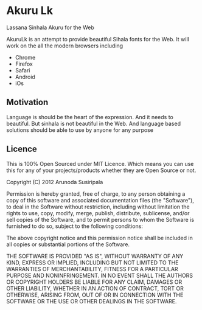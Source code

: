 Akuru Lk
========
Lassana Sinhala Akuru for the Web

AkuruLk is an attempt to provide beautiful Sihala fonts for the Web.
It will work on the all the modern browsers including

* Chrome
* Firefox
* Safari
* Android
* iOs

Motivation
----------
Language is should be the heart of the expression. And it needs to beautiful. But sinhala is not beautiful in the Web.
And language based solutions should be able to use by anyone for any purpose

Licence
-------

This is 100% Open Sourced under MIT Licence.
Which means you can use this for any of your projects/products whether they are Open Source or not.

Copyright (C) 2012 Arunoda Susiripala 

Permission is hereby granted, free of charge, to any person obtaining a copy of
this software and associated documentation files (the "Software"), to deal in
the Software without restriction, including without limitation the rights to
use, copy, modify, merge, publish, distribute, sublicense, and/or sell copies
of the Software, and to permit persons to whom the Software is furnished to do
so, subject to the following conditions:

The above copyright notice and this permission notice shall be included in all
copies or substantial portions of the Software.

THE SOFTWARE IS PROVIDED "AS IS", WITHOUT WARRANTY OF ANY KIND, EXPRESS OR
IMPLIED, INCLUDING BUT NOT LIMITED TO THE WARRANTIES OF MERCHANTABILITY,
FITNESS FOR A PARTICULAR PURPOSE AND NONINFRINGEMENT. IN NO EVENT SHALL THE
AUTHORS OR COPYRIGHT HOLDERS BE LIABLE FOR ANY CLAIM, DAMAGES OR OTHER
LIABILITY, WHETHER IN AN ACTION OF CONTRACT, TORT OR OTHERWISE, ARISING FROM,
OUT OF OR IN CONNECTION WITH THE SOFTWARE OR THE USE OR OTHER DEALINGS IN THE
SOFTWARE.

